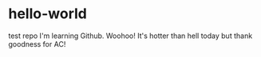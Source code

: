 # hello-world
test repo
I'm learning Github.  Woohoo!
It's hotter than hell today but thank goodness for AC!
